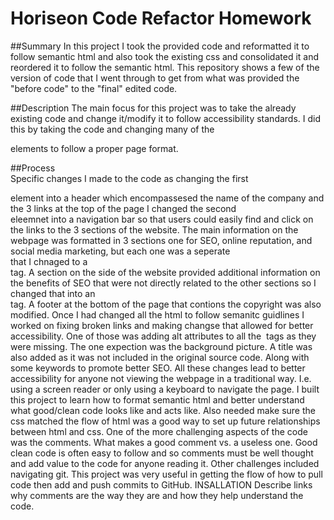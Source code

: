 # Horiseon Code Refactor Homework

##Summary
In this project I took the provided code and reformatted it to follow semantic html and also took the existing css and consolidated it and reordered it to follow the semantic html. This repository shows a few of the version of code that I went through to get from what was provided the "before code" to the "final" edited code. 

##Description
The main focus for this project was to take the already existing code and change it/modify it to follow accessibility standards. I did this by taking the code and changing many of the <div> elements to follow a proper page format. 
  
##Process  
Specific changes I made to the code as changing the first <div> element into a header which encompassesed the name of the company and the 3 links at the top of the page
I changed the second <div> eleemnet into a navigation bar so that users could easily find and click on the links to the 3 sections of the website.
The main information on the webpage was formatted in 3 sections one for  SEO, online reputation, and social media marketing, but each one was a seperate <div> that I chnaged to a <section> tag.
A section on the side of the website provided additional information on the benefits of SEO that were not directly related to the other sections so I changed that into an <aside> tag.
A footer at the bottom of the page that contions the copyright was also modified. 
Once I had changed all the html to follow semanitc guidlines I worked on fixing broken links and making changse that allowed for better accessibility. One of those was adding alt attributes to all the <img> tags as they were missing. The one expection was the background picture.
A title was also added as it was not included in the original source code. Along with some keywords to promote better SEO. 
All these changes lead to better accessibility for anyone not viewing the webpage in a traditional way. I.e. using a screen reader or only using a keyboard to navigate the page. 
I built this project to learn how to format semantic html and better understand what good/clean code looks like and acts like. Also needed make sure the css matched the flow of html was a good way to set up future relationships between html and css.
One of the more challenging aspects of the code was the comments. What makes a good comment vs. a useless one. Good clean code is often easy to follow and so comments must be well thought and add value to the code for anyone reading it. Other challenges included navigating git. This project was very useful in getting the flow of how to pull code then add and push commits to GitHub.
INSALLATION
Describe links why comments are the way they are and how they help understand the code.
